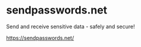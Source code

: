 # sendpasswords.net

Send and receive sensitive data - safely and secure!

https://sendpasswords.net/
